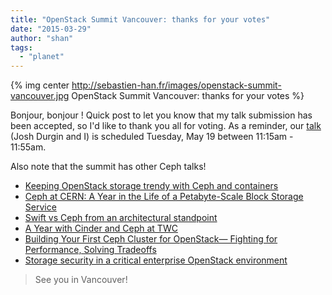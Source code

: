 ```yaml
---
title: "OpenStack Summit Vancouver: thanks for your votes"
date: "2015-03-29"
author: "shan"
tags: 
  - "planet"
---
```


{% img center http://sebastien-han.fr/images/openstack-summit-vancouver.jpg OpenStack Summit Vancouver: thanks for your votes %}

Bonjour, bonjour ! Quick post to let you know that my talk submission has been accepted, so I'd like to thank you all for voting. As a reminder, our [talk](https://openstacksummitmay2015vancouver.sched.org/event/d3d4a3e4b0418624b0a235d39df86805) (Josh Durgin and I) is scheduled Tuesday, May 19 between 11:15am - 11:55am.

Also note that the summit has other Ceph talks!

- [Keeping OpenStack storage trendy with Ceph and containers](https://openstacksummitmay2015vancouver.sched.org/event/70d72c17aa28ae9eac8566349cce67ec#.VRhwT0LiudE)
- [Ceph at CERN: A Year in the Life of a Petabyte-Scale Block Storage Service](https://openstacksummitmay2015vancouver.sched.org/event/cd13cc9ba60d66d5d10c97be448975db#.VRhwUULiudE)
- [Swift vs Ceph from an architectural standpoint](https://openstacksummitmay2015vancouver.sched.org/event/602d3f329d7f18e778134d3675f46ef2#.VRhwUkLiudE)
- [A Year with Cinder and Ceph at TWC](https://openstacksummitmay2015vancouver.sched.org/event/a19b5fcef0bb0b762640f100c5df912d#.VRhwUkLiudE)
- [Building Your First Ceph Cluster for OpenStack— Fighting for Performance, Solving Tradeoffs](https://openstacksummitmay2015vancouver.sched.org/event/ffe6a71bdda1d5406fee28f8be6065f3#.VRhwVELiudE)
- [Storage security in a critical enterprise OpenStack environment](https://openstacksummitmay2015vancouver.sched.org/event/0a7288766971898f7515b1d9cc6b96a4#.VRhwrELiudE)

  

> See you in Vancouver!
